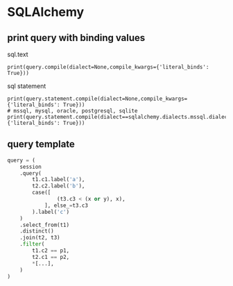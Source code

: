 # SQLAlchemy

## print query with binding values
sql.text
```
print(query.compile(dialect=None,compile_kwargs={'literal_binds': True}))
```

sql statement
```
print(query.statement.compile(dialect=None,compile_kwargs={'literal_binds': True}))
# mssql, mysql, oracle, postgresql, sqlite
print(query.statement.compile(dialect==sqlalchemy.dialects.mssql.dialect(),compile_kwargs={'literal_binds': True}))
```

## query template
```py
query = (
    session
    .query(
        t1.c1.label('a'),
        t2.c2.label('b'),
        case([
                (t3.c3 < (x or y), x),
            ], else_=t3.c3
        ).label('c')
    )
    .select_from(t1)
    .distinct()
    .join(t2, t3)
    .filter(
        t1.c2 == p1,
        t2.c1 == p2,
        *[...],
    )
)
```
